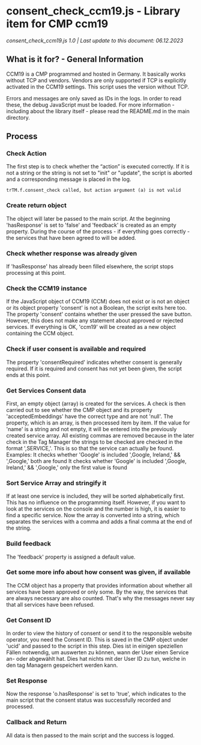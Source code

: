 # consent_check_ccm19.js - Library item for CMP ccm19
*consent_check_ccm19.js 1.0 | Last update to this document: 06.12.2023*

## What is it for? - General Information

CCM19 is a CMP programmed and hosted in Germany. It basically works without TCP and vendors. Vendors are only supported if TCP is explicitly activated in the CCM19 settings.
This script uses the version without TCP.

Errors and messages are only saved as IDs in the logs. In order to read these, the debug JavaScript must be loaded.
For more information - including about the library itself - please read the README.md in the main directory.

## Process

### Check Action

The first step is to check whether the “action” is executed correctly. If it is not a string or the string is not set to "init" or "update", the script is aborted and a corresponding message is placed in the log.

```
trTM.f.consent_check called, but action argument (a) is not valid
```

### Create return object

The object will later be passed to the main script. At the beginning 'hasResponse' is set to 'false' and 'feedback' is created as an empty property.
During the course of the process - if everything goes correctly - the services that have been agreed to will be added.

### Check whether response was already given
If 'hasResponse' has already been filled elsewhere, the script stops processing at this point.

### Check the CCM19 instance
If the JavaScript object of CCM19 (CCM) does not exist or is not an object or its object property 'consent' is not a Boolean, the script exits here too.
The property 'consent' contains whether the user pressed the save button. However, this does not make any statement about approved or rejected services.
If everything is OK, 'ccm19' will be created as a new object containing the CCM object.

### Check if user consent is available and required
The property 'consentRequired' indicates whether consent is generally required.
If it is required and consent has not yet been given, the script ends at this point.

### Get Services Consent data
First, an empty object (array) is created for the services.
A check is then carried out to see whether the CMP object and its property 'acceptedEmbeddings' have the correct type and are not 'null'.
The property, which is an array, is then processed item by item. If the value for 'name' is a string and not empty, it will be entered into the previously created service array. All existing commas are removed because in the later check in the Tag Manager the strings to be checked are checked in the format ',SERVICE,'. This is so that the service can actually be found.
Examples:
It checks whether 'Google' is included
',Google, Ireland,' && ',Google,' both are found
It checks whether 'Google' is included
',Google, Ireland,' && ',Google,' only the first value is found

### Sort Service Array and stringify it
If at least one service is included, they will be sorted alphabetically first. This has no influence on the programming itself. However, if you want to look at the services on the console and the number is high, it is easier to find a specific service.
Now the array is converted into a string, which separates the services with a comma and adds a final comma at the end of the string.

### Build feedback
The 'feedback' property is assigned a default value.

### Get some more info about how consent was given, if available
The CCM object has a property that provides information about whether all services have been approved or only some. By the way, the services that are always necessary are also counted. That's why the messages never say that all services have been refused.

### Get Consent ID
In order to view the history of consent or send it to the responsible website operator, you need the Consent ID. This is saved in the CMP object under 'ucid' and passed to the script in this step. Dies ist in einigen speziellen Fällen notwendig, um auswerten zu können, wann der User einen Service an- oder abgewählt hat. Dies hat nichts mit der User ID zu tun, welche in den tag Managern gespeichert werden kann.

### Set Response
Now the response 'o.hasResponse' is set to 'true', which indicates to the main script that the consent status was successfully recorded and processed.

### Callback and Return
All data is then passed to the main script and the success is logged.